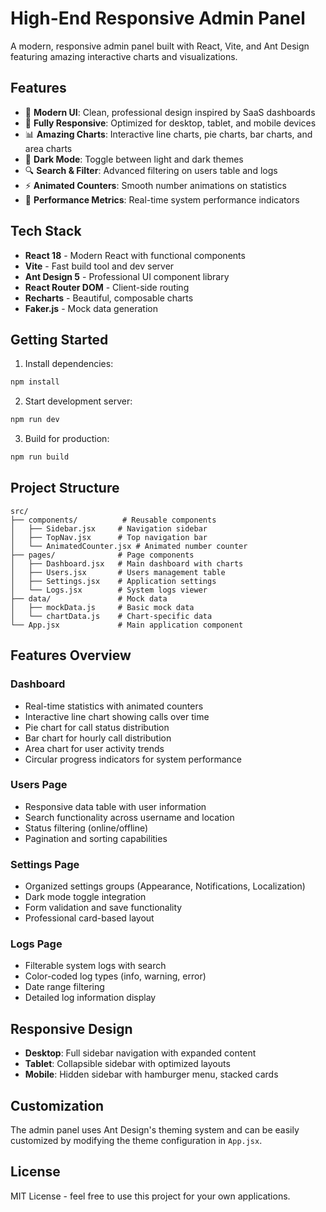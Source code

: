 # High-End Responsive Admin Panel

A modern, responsive admin panel built with React, Vite, and Ant Design featuring amazing interactive charts and visualizations.

## Features

- 🎨 **Modern UI**: Clean, professional design inspired by SaaS dashboards
- 📱 **Fully Responsive**: Optimized for desktop, tablet, and mobile devices
- 📊 **Amazing Charts**: Interactive line charts, pie charts, bar charts, and area charts
- 🌙 **Dark Mode**: Toggle between light and dark themes
- 🔍 **Search & Filter**: Advanced filtering on users table and logs
- ⚡ **Animated Counters**: Smooth number animations on statistics
- 🎯 **Performance Metrics**: Real-time system performance indicators

## Tech Stack

- **React 18** - Modern React with functional components
- **Vite** - Fast build tool and dev server
- **Ant Design 5** - Professional UI component library
- **React Router DOM** - Client-side routing
- **Recharts** - Beautiful, composable charts
- **Faker.js** - Mock data generation

## Getting Started

1. Install dependencies:
```bash
npm install
```

2. Start development server:
```bash
npm run dev
```

3. Build for production:
```bash
npm run build
```

## Project Structure

```
src/
├── components/          # Reusable components
│   ├── Sidebar.jsx     # Navigation sidebar
│   ├── TopNav.jsx      # Top navigation bar
│   └── AnimatedCounter.jsx # Animated number counter
├── pages/              # Page components
│   ├── Dashboard.jsx   # Main dashboard with charts
│   ├── Users.jsx       # Users management table
│   ├── Settings.jsx    # Application settings
│   └── Logs.jsx        # System logs viewer
├── data/               # Mock data
│   ├── mockData.js     # Basic mock data
│   └── chartData.js    # Chart-specific data
└── App.jsx             # Main application component
```

## Features Overview

### Dashboard
- Real-time statistics with animated counters
- Interactive line chart showing calls over time
- Pie chart for call status distribution
- Bar chart for hourly call distribution
- Area chart for user activity trends
- Circular progress indicators for system performance

### Users Page
- Responsive data table with user information
- Search functionality across username and location
- Status filtering (online/offline)
- Pagination and sorting capabilities

### Settings Page
- Organized settings groups (Appearance, Notifications, Localization)
- Dark mode toggle integration
- Form validation and save functionality
- Professional card-based layout

### Logs Page
- Filterable system logs with search
- Color-coded log types (info, warning, error)
- Date range filtering
- Detailed log information display

## Responsive Design

- **Desktop**: Full sidebar navigation with expanded content
- **Tablet**: Collapsible sidebar with optimized layouts
- **Mobile**: Hidden sidebar with hamburger menu, stacked cards

## Customization

The admin panel uses Ant Design's theming system and can be easily customized by modifying the theme configuration in `App.jsx`.

## License

MIT License - feel free to use this project for your own applications.